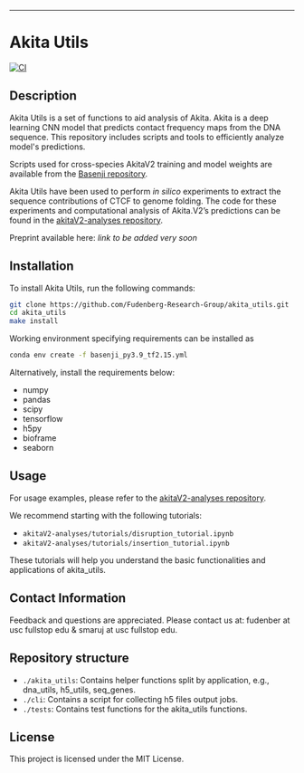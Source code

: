 ---
# Akita Utils

[![CI](https://github.com/Fudenberg-Research-Group/akita_utils/actions/workflows/main.yml/badge.svg)](https://github.com/Fudenberg-Research-Group/akita_utils/actions/workflows/main.yml)

## Description

Akita Utils is a set of functions to aid analysis of Akita. Akita is a deep learning CNN model that predicts contact frequency maps from the DNA sequence. This repository includes scripts and tools to efficiently analyze model's predictions.

Scripts used for cross-species AkitaV2 training and model weights are available from the [Basenji repository](https://github.com/calico/basenji/tree/master/manuscripts/akita/v2).

Akita Utils have been used to perform *in silico* experiments to extract the sequence contributions of CTCF to genome folding. The code for these experiments and computational analysis of Akita.V2’s predictions can be found in the [akitaV2-analyses repository](https://github.com/Fudenberg-Research-Group/akitaV2-analyses.git).

Preprint available here: *link to be added very soon*

## Installation

To install Akita Utils, run the following commands:

```bash
git clone https://github.com/Fudenberg-Research-Group/akita_utils.git
cd akita_utils
make install
```

Working environment specifying requirements can be installed as
```bash
conda env create -f basenji_py3.9_tf2.15.yml
```

Alternatively, install the requirements below:

- numpy
- pandas
- scipy
- tensorflow
- h5py
- bioframe
- seaborn

## Usage

For usage examples, please refer to the [akitaV2-analyses repository](https://github.com/Fudenberg-Research-Group/akitaV2-analyses.git). 

We recommend starting with the following tutorials:
- `akitaV2-analyses/tutorials/disruption_tutorial.ipynb`
- `akitaV2-analyses/tutorials/insertion_tutorial.ipynb`
  
These tutorials will help you understand the basic functionalities and applications of akita_utils.

## Contact Information

Feedback and questions are appreciated. Please contact us at: fudenber at usc fullstop edu & smaruj at usc fullstop edu.

## Repository structure

- `./akita_utils`: Contains helper functions split by application, e.g., dna_utils, h5_utils, seq_genes.
- `./cli`: Contains a script for collecting h5 files output jobs.
- `./tests`: Contains test functions for the akita_utils functions.

## License

This project is licensed under the MIT License.
